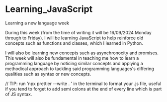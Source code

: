 # Learning_JavaScript

Learning a new language week

During this week (from the time of writing it will be 16/09/2024 Monday through to Friday). I will
be learning JavaScript to help reinforce old concepts such as functions and classes, which I learned
in Python.

I will also be learning new concepts such as asynchronocity and promises. This week will also
be fundamental in teaching me how to learn a programming language by noticing similar concepts and applying
a methodical approach to tackling said programming languages's differing qualities such as syntax or new concepts.

// TIP: run 'npx prettier --write . ' in the terminal to format your .js file, useful if you tend to forget to add semi colons at the end of every line which is part of JS syntax.

